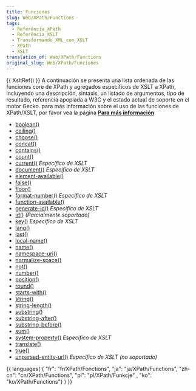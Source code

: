 ```yaml
---
title: Funciones
slug: Web/XPath/Functions
tags:
  - Referência_XPath
  - Referência_XSLT
  - Transformando_XML_con_XSLT
  - XPath
  - XSLT
translation_of: Web/XPath/Functions
original_slug: Web/XPath/Funciones
---
```

{{ XsltRef() }} A continuación se presenta una lista ordenada de las funciones core de XPath y agregados específicos de XSLT a XPath, incluyendo una descripción, sintaxis, un listado de argumentos, tipo de resultado, referencia apopiada a W3C y el estado actual de soporte en el motor Gecko. para más información sobre el uso de las funciones de XPath/XSLT, por favor vea la página [**Para más información**](/en/Transforming_XML_with_XSLT/For_Further_Reading "en/Transforming_XML_with_XSLT/For_Further_Reading").

- [boolean()](/en/XPath/Functions/boolean "en/XPath/Functions/boolean")
- [ceiling()](/en/XPath/Functions/ceiling "en/XPath/Functions/ceiling")
- [choose()](/en/XPath/Functions/choose "en/XPath/Functions/choose")
- [concat()](/en/XPath/Functions/concat "en/XPath/Functions/concat")
- [contains()](/en/XPath/Functions/contains "en/XPath/Functions/contains")
- [count()](/en/XPath/Functions/count "en/XPath/Functions/count")
- [current()](/en/XPath/Functions/current "en/XPath/Functions/current") _Específico de XSLT_
- [document()](/en/XPath/Functions/document "en/XPath/Functions/document") _Específico de XSLT_
- [element-available()](/en/XPath/Functions/element-available "en/XPath/Functions/element-available")
- [false()](/en/XPath/Functions/false "en/XPath/Functions/false")
- [floor()](/en/XPath/Functions/floor "en/XPath/Functions/floor")
- [format-number()](/en/XPath/Functions/format-number "en/XPath/Functions/format-number") _Específico de XSLT_
- [function-available()](/en/XPath/Functions/function-available "en/XPath/Functions/function-available")
- [generate-id()](/en/XPath/Functions/generate-id "en/XPath/Functions/generate-id") _Específico de XSLT_
- [id()](/en/XPath/Functions/id "en/XPath/Functions/id") _(Parcialmente soportado)_
- [key()](/en/XPath/Functions/key "en/XPath/Functions/key") _Específico de XSLT_
- [lang()](/en/XPath/Functions/lang "en/XPath/Functions/lang")
- [last()](/en/XPath/Functions/last "en/XPath/Functions/last")
- [local-name()](/en/XPath/Functions/local-name "en/XPath/Functions/local-name")
- [name()](/en/XPath/Functions/name "en/XPath/Functions/name")
- [namespace-uri()](/en/XPath/Functions/namespace-uri "en/XPath/Functions/namespace-uri")
- [normalize-space()](/en/XPath/Functions/normalize-space "en/XPath/Functions/normalize-space")
- [not()](/en/XPath/Functions/not "en/XPath/Functions/not")
- [number()](/en/XPath/Functions/number "en/XPath/Functions/number")
- [position()](/en/XPath/Functions/position "en/XPath/Functions/position")
- [round()](/en/XPath/Functions/round "en/XPath/Functions/round")
- [starts-with()](/en/XPath/Functions/starts-with "en/XPath/Functions/starts-with")
- [string()](/en/XPath/Functions/string "en/XPath/Functions/string")
- [string-length()](/en/XPath/Functions/string-length "en/XPath/Functions/string-length")
- [substring()](/en/XPath/Functions/substring "en/XPath/Functions/substring")
- [substring-after()](/en/XPath/Functions/substring-after "en/XPath/Functions/substring-after")
- [substring-before()](/en/XPath/Functions/substring-before "en/XPath/Functions/substring-before")
- [sum()](/en/XPath/Functions/sum "en/XPath/Functions/sum")
- [system-property()](/en/XPath/Functions/system-property "en/XPath/Functions/system-property") _Específico de XSLT_
- [translate()](/en/XPath/Functions/translate "en/XPath/Functions/translate")
- [true()](/en/XPath/Functions/true "en/XPath/Functions/true")
- [unparsed-entity-url()](/en/XPath/Functions/unparsed-entity-url "en/XPath/Functions/unparsed-entity-url") _Específico de XSLT (no soportado)_

{{ languages( { "fr": "fr/XPath/Fonctions", "ja": "ja/XPath/Functions", "zh-cn": "cn/XPath/Functions", "pl": "pl/XPath/Funkcje" , "ko": "ko/XPath/Functions"} ) }}
